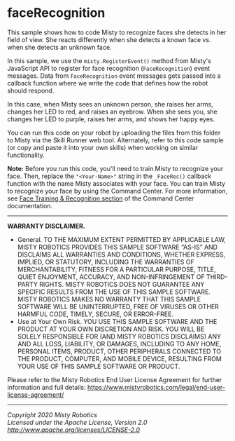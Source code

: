 # faceRecognition

This sample shows how to code Misty to recognize faces she detects in her field of view. She reacts differently when she detects a known face vs. when she detects an unknown face.

In this sample, we use the `misty.RegisterEvent()` method from Misty's JavaScript API to register for face recognition (`FaceRecognition`) event messages. Data from `FaceRecognition` event messages gets passed into a callback function where we write the code that defines how the robot should respond.

In this case, when Misty sees an unknown person, she raises her arms, changes her LED to red, and raises an eyebrow. When she sees you, she changes her LED to purple, raises her arms, and shows her happy eyes.

You can run this code on your robot by uploading the files from this folder to Misty via the Skill Runner web tool. Alternately, refer to this code sample (or copy and paste it into your own skills) when working on similar functionality.

**Note:** Before you run this code, you'll need to train Misty to recognize your face. Then, replace the `"<Your-Name>"` string in the `_FaceRec()` callback function with the name Misty associates with your face. You can train Misty to recognize your face by using the Command Center. For more information, see [Face Training & Recognition section](
https://docs.mistyrobotics.com/tools-&-apps/web-based-tools/command-center/#face-training-amp-recognition) of the Command Center documentation.

---

**WARRANTY DISCLAIMER.**

* General. TO THE MAXIMUM EXTENT PERMITTED BY APPLICABLE LAW, MISTY ROBOTICS PROVIDES THIS SAMPLE SOFTWARE “AS-IS” AND DISCLAIMS ALL WARRANTIES AND CONDITIONS, WHETHER EXPRESS, IMPLIED, OR STATUTORY, INCLUDING THE WARRANTIES OF MERCHANTABILITY, FITNESS FOR A PARTICULAR PURPOSE, TITLE, QUIET ENJOYMENT, ACCURACY, AND NON-INFRINGEMENT OF THIRD-PARTY RIGHTS. MISTY ROBOTICS DOES NOT GUARANTEE ANY SPECIFIC RESULTS FROM THE USE OF THIS SAMPLE SOFTWARE. MISTY ROBOTICS MAKES NO WARRANTY THAT THIS SAMPLE SOFTWARE WILL BE UNINTERRUPTED, FREE OF VIRUSES OR OTHER HARMFUL CODE, TIMELY, SECURE, OR ERROR-FREE.
* Use at Your Own Risk. YOU USE THIS SAMPLE SOFTWARE AND THE PRODUCT AT YOUR OWN DISCRETION AND RISK. YOU WILL BE SOLELY RESPONSIBLE FOR (AND MISTY ROBOTICS DISCLAIMS) ANY AND ALL LOSS, LIABILITY, OR DAMAGES, INCLUDING TO ANY HOME, PERSONAL ITEMS, PRODUCT, OTHER PERIPHERALS CONNECTED TO THE PRODUCT, COMPUTER, AND MOBILE DEVICE, RESULTING FROM YOUR USE OF THIS SAMPLE SOFTWARE OR PRODUCT.

Please refer to the Misty Robotics End User License Agreement for further information and full details: https://www.mistyrobotics.com/legal/end-user-license-agreement/

--- 

*Copyright 2020 Misty Robotics*<br>
*Licensed under the Apache License, Version 2.0*<br>
*http://www.apache.org/licenses/LICENSE-2.0*